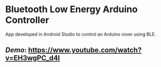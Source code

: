 # Bluetooth Low Energy Arduino Controller

App developed in Android Studio to control an Arduino rover using BLE.



## _Demo_: https://www.youtube.com/watch?v=EH3wgPC_d4I
